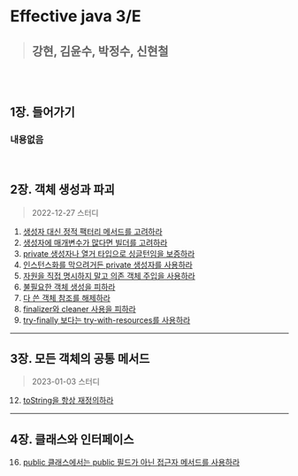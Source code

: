 # Effective java 3/E

> ## **강현, 김윤수, 박정수, 신현철**

</br></br>

## **1장. 들어가기**

### 내용없음

</br>

## **2장. 객체 생성과 파괴**

> 2022-12-27 스터디

1.  [생성자 대신 정적 팩터리 메서드를 고려하라](./chapter_01/item_01.md)
2.  [생성자에 매개변수가 많다면 빌더를 고려하라](./chapter_01/item_02.md)
3.  [private 생성자나 열거 타입으로 싱글턴임을 보증하라](./chapter_01/item_03.md)
4.  [인스턴스화를 막으려거든 private 생성자를 사용하라](./chapter_01/item_04.md)
5.  [자원을 직접 명시하지 말고 의존 객체 주입을 사용하라](./chapter_01/item_05.md)
6.  [불필요한 객체 생성을 피하라](./chapter_01/item_06.md)
7.  [다 쓴 객체 참조를 해제하라](./chapter_01/item_07.md)
8.  [finalizer와 cleaner 사용을 피하라](./chapter_01/item_08.md)
9.  [try-finally 보다는 try-with-resources를 사용하라](./chapter_01/item_09.md)

---

## **3장. 모든 객체의 공통 메서드**

> 2023-01-03 스터디

12. [toString을 항상 재정의하라](./chapter_02/item_12.md)

---

## **4장. 클래스와 인터페이스**

16. [public 클래스에서는 public 필드가 아닌 접근자 메서드를 사용하라](./chapter_03/item_16.md)
